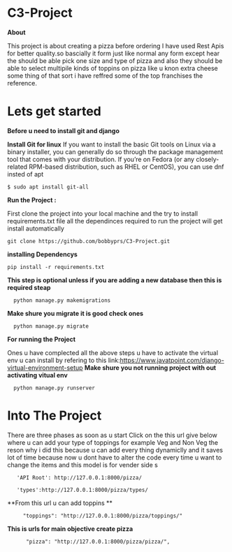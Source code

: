 # C3-Project


**About**

This project is about creating a pizza before ordering I have used Rest Apis for better quality.so bascially it form just like normal any form except
hear the should be able pick one size and type of pizza and also they should be able to select multipile kinds of toppins on pizza like u knon extra cheese 
some thing of that sort i have reffred some of the top franchises the reference.

# Lets get started
  
  **Before u need to install git and django**
  
  **Install Git for linux**
  If you want to install the basic Git tools on Linux via a binary installer, you can generally do so through the 
  package management tool that comes with your distribution. If you’re on Fedora (or any closely-related RPM-based distribution, such as RHEL or CentOS), 
  you can use dnf insted of apt
  
    $ sudo apt install git-all
    
**Run the Project :**

  First clone the project into your local machine  and the try to install requirements.txt file all the dependinces required to run the project will 
  get install automatically
    
    git clone https://github.com/bobbyprs/C3-Project.git
    
   **installing Dependencys**
   
    pip install -r requirements.txt
    
   **This step is optional unless if you are adding a new database then this is required steap**
      
      python manage.py makemigrations
      
   **Make shure you migrate it is good check ones**
   
      python manage.py migrate
   **For running the Project**
   
   Ones u have complected all the above steps u have to activate the virtual env u can install by refering to 
   this link:https://www.javatpoint.com/django-virtual-environment-setup **Make shure you not running project with out activating vitual env**
   
      python manage.py runserver
   
  # Into The Project
  
  There are three phases as soon as u start Click on the this url give below where u can add your type of toppings for example Veg and Non Veg 
  the reson why i did this because u can add every thing dynamiclly and it saves lot of time because now u dont have to alter the code every time
  u want to change the items and this model is for vender side s
    
       'API Root': http://127.0.0.1:8000/pizza/
        
       'types':http://127.0.0.1:8000/pizza/types/
  
  **From this url u can add toppins **
        
         "toppings": "http://127.0.0.1:8000/pizza/toppings/"
         
   **This is urls for main objective create pizza**
   
          "pizza": "http://127.0.0.1:8000/pizza/pizza/",
  
  
     
   
